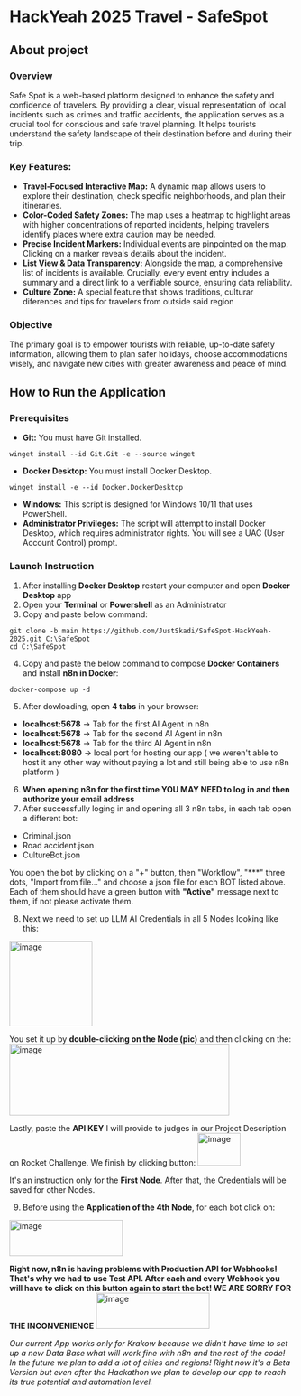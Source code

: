 # HackYeah 2025 Travel - SafeSpot

## About project

### Overview
Safe Spot is a web-based platform designed to enhance the safety and confidence of travelers. By providing a clear, visual representation of local incidents such as crimes and traffic accidents, the application serves as a crucial tool for conscious and safe travel planning. It helps tourists understand the safety landscape of their destination before and during their trip.

### Key Features:

- **Travel-Focused Interactive Map:** A dynamic map allows users to explore their destination, check specific neighborhoods, and plan their itineraries.
- **Color-Coded Safety Zones:** The map uses a heatmap to highlight areas with higher concentrations of reported incidents, helping travelers identify places where extra caution may be needed.
- **Precise Incident Markers:** Individual events are pinpointed on the map. Clicking on a marker reveals details about the incident.
- **List View & Data Transparency:** Alongside the map, a comprehensive list of incidents is available. Crucially, every event entry includes a summary and a direct link to a verifiable source, ensuring data reliability.
- **Culture Zone:** A special feature that shows traditions, culturar diferences and tips for travelers from outside said region

### Objective
The primary goal is to empower tourists with reliable, up-to-date safety information, allowing them to plan safer holidays, choose accommodations wisely, and navigate new cities with greater awareness and peace of mind.

## How to Run the Application

### Prerequisites
*   **Git:** You must have Git installed.
```shell
winget install --id Git.Git -e --source winget
```
*   **Docker Desktop:** You must install Docker Desktop.
```shell
winget install -e --id Docker.DockerDesktop
```
*   **Windows:** This script is designed for Windows 10/11 that uses PowerShell.
*   **Administrator Privileges:** The script will attempt to install Docker Desktop, which requires administrator rights. You will see a UAC (User Account Control) prompt.

### Launch Instruction
1. After installing **Docker Desktop** restart your computer and open **Docker Desktop** app
2. Open your **Terminal** or **Powershell** as an Administrator
3. Copy and paste below command:
```shell
git clone -b main https://github.com/JustSkadi/SafeSpot-HackYeah-2025.git C:\SafeSpot
cd C:\SafeSpot
```
4. Copy and paste the below command to compose **Docker Containers** and install **n8n in Docker**:
```shell
docker-compose up -d
```
5. After dowloading, open **4 tabs** in your browser:
* **localhost:5678** -> Tab for the first AI Agent in n8n
* **localhost:5678** -> Tab for the second AI Agent in n8n
* **localhost:5678** -> Tab for the third AI Agent in n8n
* **localhost:8080** -> local port for hosting our app ( we weren't able to host it any other way without paying a lot and still being able to use n8n platform )
6. **When opening n8n for the first time YOU MAY NEED to log in and then authorize your email address**
7. After successfully loging in and opening all 3 n8n tabs, in each tab open a different bot:
* Criminal.json
* Road accident.json
* CultureBot.json

You open the bot by clicking on a "+" button,
then "Workflow",
"***" three dots,
"Import from file..." 
and choose a json file for each BOT listed above.
Each of them should have a green button with **"Active"** message next to them, if not please activate them.

8. Next we need to set up LLM AI Credentials in all 5 Nodes looking like this:
<img width="147" height="151" alt="image" src="https://github.com/user-attachments/assets/e2611872-8714-401e-ab01-2d1853022731" />

You set it up by **double-clicking on the Node (pic)** and then clicking on the:
<img width="390" height="127" alt="image" src="https://github.com/user-attachments/assets/318fd837-6df5-4f7e-bfad-062223e0a09b" />

Lastly, paste the **API KEY** I will provide to judges in our Project Description on Rocket Challenge.
We finish by clicking button:
<img width="76" height="58" alt="image" src="https://github.com/user-attachments/assets/14125078-9e35-4cd2-bdff-1cfa4be3c6f5" />

It's an instruction only for the **First Node**. After that, the Credentials will be saved for other Nodes.

9. Before using the **Application of the 4th Node**, for each bot click on:
<img width="201" height="64" alt="image" src="https://github.com/user-attachments/assets/610cb8f8-82f4-4313-ab49-fe80df4d30c5" />

**Right now, n8n is having problems with Production API for Webhooks! That's why we had to use Test API. After each and every Webhook you will have to click on this button again to start the bot! WE ARE SORRY FOR THE INCONVENIENCE** 
<img width="201" height="64" alt="image" src="https://github.com/user-attachments/assets/6de1d67e-9186-4f95-a4a0-39f7de6a38f6" />


*Our current App works only for Krakow because we didn't have time to set up a new Data Base what will work fine with n8n and the rest of the code! In the future we plan to add a lot of cities and regions! Right now it's a Beta Version but even after the Hackathon we plan to develop our app to reach its true potential and automation level.*


